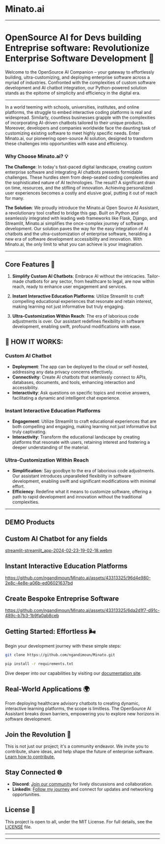 # Minato.ai

---

# OpenSource AI for Devs building Entreprise software: Revolutionize Enterprise Software Development 🌟

Welcome to the OpenSource AI Companion – your gateway to effortlessly building, ultra-customizing, and deploying enterprise software across a myriad of industries. Confronted with the complexities of custom software development and AI chatbot integration, our Python-powered solution stands as the epitome of simplicity and efficiency in the digital era.


---

In a world teeming with schools, universities, institutes, and online platforms, the struggle to embed interactive coding platforms is real and widespread. Similarly, countless businesses grapple with the complexities of incorporating AI-driven chatbots tailored to their unique products. Moreover, developers and companies worldwide face the daunting task of customizing existing software to meet highly specific needs. Enter Minato.ai, our pioneering open-source AI solution, designed to transform these challenges into opportunities with ease and efficiency.

### Why Choose Minato.ai? 💡

**The Challenge**: In today's fast-paced digital landscape, creating custom enterprise software and integrating AI chatbots presents formidable challenges. These hurdles stem from deep-seated coding complexities and the sophisticated nature of AI technologies. The result? A significant drain on time, resources, and the stifling of innovation. Achieving personalized user experiences becomes a costly and elusive goal, putting it out of reach for many.

**The Solution**: We proudly introduce the Minato.ai Open Source AI Assistant, a revolutionary tool crafted to bridge this gap. Built on Python and seamlessly integrated with leading web frameworks like Flask, Django, and Streamlit, Minato.ai simplifies the once-complex journey of software development. Our solution paves the way for the easy integration of AI chatbots and the ultra-customization of enterprise software, heralding a new era of software development accessibility and innovation. With Minato.ai, the only limit to what you can achieve is your imagination.

---


## Core Features 🚀

1. **Simplify Custom AI Chatbots**: Embrace AI without the intricacies. Tailor-made chatbots for any sector, from healthcare to legal, are now within reach, ready to enhance user engagement and services.

2. **Instant Interactive Education Platforms**: Utilize Streamlit to craft compelling educational experiences that resonate and retain interest, making learning not just informative but truly engaging.

3. **Ultra-Customization Within Reach**: The era of laborious code adjustments is over. Our assistant redefines flexibility in software development, enabling swift, profound modifications with ease.




## 🧠 HOW IT WORKS:

### Custom AI Chatbot
- **Deployment**: The app can be deployed to the cloud or self-hosted, addressing any data privacy concerns effectively.
- **Connectivity**: Create AI chatbots that seamlessly connect to APIs, databases, documents, and tools, enhancing interaction and accessibility.
- **Interactivity**: Ask questions on specific topics and receive answers, facilitating a dynamic and intelligent chat experience.

### Instant Interactive Education Platforms
- **Engagement**: Utilize Streamlit to craft educational experiences that are both compelling and engaging, making learning not just informative but truly captivating.
- **Interactivity**: Transform the educational landscape by creating platforms that resonate with users, retaining interest and fostering a deeper understanding of the material.

### Ultra-Customization Within Reach
- **Simplification**: Say goodbye to the era of laborious code adjustments. Our assistant introduces unparalleled flexibility in software development, enabling swift and significant modifications with minimal effort.
- **Efficiency**: Redefine what it means to customize software, offering a path to rapid development and innovation without the traditional complexities.

---
## DEMO Products


## Custom AI Chatbot for any fields
[streamlit-streamlit_app-2024-02-23-19-02-18.webm](https://github.com/ngandimoun/Minato/assets/43313325/9b4b8e85-f397-495b-8f5e-414e0efc69e5)




## Instant Interactive Education Platforms

https://github.com/ngandimoun/Minato.ai/assets/43313325/96d4e980-2e8c-4e8e-a06b-ed06021637bd



## Create Bespoke Entreprise Software

https://github.com/ngandimoun/Minato.ai/assets/43313325/6da2d1f7-d91c-489c-b7b3-1b9fa0ab8ceb


## Getting Started: Effortless 🌬️

Begin your development journey with these simple steps:

```bash
git clone https://github.com/ngandimoun/Minato.git

pip install -r requirements.txt
```





Dive deeper into our capabilities by visiting our [documentation site](https://minato-ai.streamlit.app/).

## Real-World Applications 🌍

From deploying healthcare advisory chatbots to creating dynamic, interactive learning platforms, the scope is limitless. The OpenSource AI Assistant breaks down barriers, empowering you to explore new horizons in software development.

## Join the Revolution 🤝

This is not just our project; it's a community endeavor. We invite you to contribute, share ideas, and help shape the future of enterprise software. [Learn how to contribute.](https://github.com/ngandimoun/Minato)

## Stay Connected 🌐

- **Discord**: [Join our community](https://discord.com/invite/H2EYXp8C) for lively discussions and collaboration.
- **LinkedIn**: [Follow my journey](https://www.linkedin.com/in/chris-ngandimoun-745508109?utm_source=share&utm_campaign=share_via&utm_content=profile&utm_medium=android_app) and connect for updates and networking opportunities.

## License 📖

This project is open to all, under the MIT License. For full details, see the [LICENSE](https://github.com/ngandimoun/Minato/blob/0fd90241d5baef574cb2fa93151177bf39c20e11/LICENSE) file.

---


---
